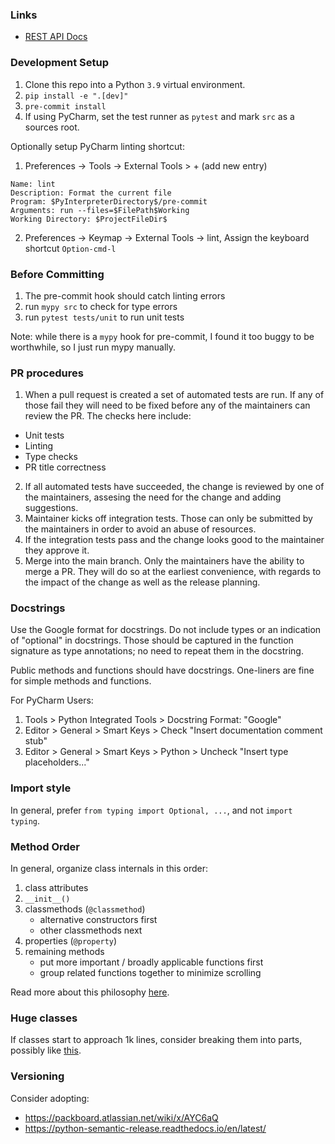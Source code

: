 ### Links

* [REST API Docs](https://docs.firebolt.io/godocs/Guides/query-data/using-the-api.html#firebolt-api)

### Development Setup

1. Clone this repo into a Python `3.9` virtual environment.
1. `pip install -e ".[dev]"`
1. `pre-commit install`
1. If using PyCharm, set the test runner as `pytest` and mark `src` as a sources root.

Optionally setup PyCharm linting shortcut:

1. Preferences -> Tools -> External Tools > + (add new entry)
```
Name: lint
Description: Format the current file
Program: $PyInterpreterDirectory$/pre-commit
Arguments: run --files=$FilePath$Working 
Working Directory: $ProjectFileDir$
```
2. Preferences -> Keymap -> External Tools -> lint, 
   Assign the keyboard shortcut `Option-cmd-l`

### Before Committing

1. The pre-commit hook should catch linting errors
2. run `mypy src` to check for type errors
3. run `pytest tests/unit` to run unit tests

Note: while there is a `mypy` hook for pre-commit, 
I found it too buggy to be worthwhile, so I just run mypy manually. 

### PR procedures

 1. When a pull request is created a set of automated tests are run. If any of those fail they will need to be fixed before any of the maintainers can review the PR. The checks here include:
 - Unit tests
 - Linting
 - Type checks
 - PR title correctness

2. If all automated tests have succeeded, the change is reviewed by one of the maintainers, assesing the need for the change and adding suggestions.
3. Maintainer kicks off integration tests. Those can only be submitted by the maintainers in order to avoid an abuse of resources.
4. If the integration tests pass and the change looks good to the maintainer they approve it.
5. Merge into the main branch. Only the maintainers have the ability to merge a PR. They will do so at the earliest convenience, with regards to the impact of the change as well as the release planning.

### Docstrings

Use the Google format for docstrings. Do not include types or an indication 
of "optional" in docstrings. Those should be captured in the function signature 
as type annotations; no need to repeat them in the docstring.

Public methods and functions should have docstrings. 
One-liners are fine for simple methods and functions.

For PyCharm Users:

1. Tools > Python Integrated Tools > Docstring Format: "Google"
2. Editor > General > Smart Keys > Check "Insert documentation comment stub"
3. Editor > General > Smart Keys > Python > Uncheck "Insert type placeholders..."

### Import style

In general, prefer `from typing import Optional, ...`, and not `import typing`.

### Method Order

In general, organize class internals in this order:

1. class attributes
2. `__init__()`
3. classmethods (`@classmethod`)
   * alternative constructors first
   * other classmethods next
4. properties (`@property`)
5. remaining methods 
   * put more important / broadly applicable functions first
   * group related functions together to minimize scrolling

Read more about this philosophy 
[here](https://softwareengineering.stackexchange.com/a/199317).

### Huge classes

If classes start to approach 1k lines, consider breaking them into parts, 
possibly like [this](https://stackoverflow.com/a/47562412).

### Versioning

Consider adopting: 
 * https://packboard.atlassian.net/wiki/x/AYC6aQ
 * https://python-semantic-release.readthedocs.io/en/latest/
